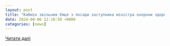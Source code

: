 ```yaml
---
layout: post
title: "Кабмін звільнив Ємця з посади заступника міністра охорони здоров’я"
date: 2024-08-06 12:10:50 +0000
categories: [news]
---
```


[Читати далі](https://interfax.com.ua/news/general/1005129.html)
